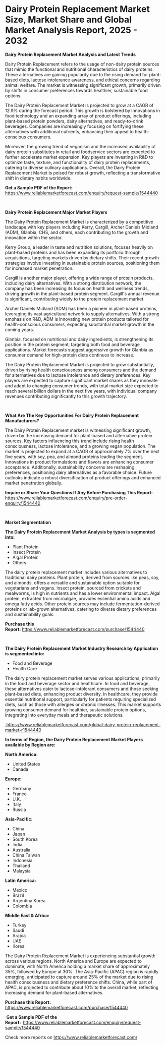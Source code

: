 <p><h1>Dairy Protein Replacement Market Size, Market Share and Global Market Analysis Report, 2025 - 2032</h1></p><p><strong>Dairy Protein Replacement Market Analysis and Latest Trends</strong></p>
<p><p>Dairy Protein Replacement refers to the usage of non-dairy protein sources that mimic the functional and nutritional characteristics of dairy proteins. These alternatives are gaining popularity due to the rising demand for plant-based diets, lactose intolerance awareness, and ethical concerns regarding animal welfare. The market is witnessing significant growth, primarily driven by shifts in consumer preferences towards healthier, sustainable food options.</p><p>The Dairy Protein Replacement Market is projected to grow at a CAGR of 12.9% during the forecast period. This growth is bolstered by innovations in food technology and an expanding array of product offerings, including plant-based protein powders, dairy alternatives, and ready-to-drink beverages. Companies are increasingly focusing on fortifying these alternatives with additional nutrients, enhancing their appeal to health-conscious consumers. </p><p>Moreover, the growing trend of veganism and the increased availability of dairy protein substitutes in retail and foodservice sectors are expected to further accelerate market expansion. Key players are investing in R&D to optimize taste, texture, and functionality of dairy protein replacements, catering to diverse culinary applications. Overall, the Dairy Protein Replacement Market is poised for robust growth, reflecting a transformative shift in dietary habits worldwide.</p></p>
<p><strong>Get a Sample PDF of the Report:&nbsp;</strong> <a href="https://www.reliablemarketforecast.com/enquiry/request-sample/1544440?utm_campaign=1130&utm_medium=2&utm_source=Github&utm_content=ia&utm_term=15022025&utm_id=dairy-protein-replacement">https://www.reliablemarketforecast.com/enquiry/request-sample/1544440</a></p>
<p>&nbsp;</p>
<p><strong>Dairy Protein Replacement Major Market Players</strong></p>
<p><p>The Dairy Protein Replacement Market is characterized by a competitive landscape with key players including Kerry, Cargill, Archer Daniels Midland (ADM), Glanbia, CHS, and others, each contributing to the growth and innovation within the sector.</p><p>Kerry Group, a leader in taste and nutrition solutions, focuses heavily on plant-based proteins and has been expanding its portfolio through acquisitions, targeting markets driven by dietary shifts. Their recent growth strategies involve investing in sustainable protein sources, positioning them for increased market penetration.</p><p>Cargill is another major player, offering a wide range of protein products, including dairy alternatives. With a strong distribution network, the company has been increasing its focus on health and wellness trends, driving growth in the plant-based protein segment. Cargill's annual revenue is significant, contributing widely to the protein replacement market.</p><p>Archer Daniels Midland (ADM) has been a pioneer in plant-based proteins, leveraging its vast agricultural network to supply alternatives. With a strong emphasis on R&D, ADM is innovating new protein products tailored for health-conscious consumers, expecting substantial market growth in the coming years.</p><p>Glanbia, focused on nutritional and dairy ingredients, is strengthening its position in the protein segment, targeting both food and beverage applications. Market forecasts suggest aggressive growth for Glanbia as consumer demand for high-protein diets continues to increase.</p><p>The Dairy Protein Replacement Market is projected to grow substantially, driven by rising health consciousness among consumers and the demand for alternatives due to lactose intolerance and dietary preferences. Key players are expected to capture significant market shares as they innovate and adapt to changing consumer trends, with total market size expected to reach several billion dollars in the next five years, with individual company revenues contributing significantly to this growth trajectory.</p></p>
<p>&nbsp;</p>
<p><strong>What Are The Key Opportunities For Dairy Protein Replacement Manufacturers?</strong></p>
<p><p>The Dairy Protein Replacement market is witnessing significant growth, driven by the increasing demand for plant-based and alternative protein sources. Key factors influencing this trend include rising health consciousness, lactose intolerance, and a growing vegan population. The market is projected to expand at a CAGR of approximately 7% over the next five years, with soy, pea, and almond proteins leading the segment. Innovations in product formulations and flavors are enhancing consumer acceptance. Additionally, sustainability concerns are reshaping preferences, positioning dairy alternatives as a favorable choice. Future outlooks indicate a robust diversification of product offerings and enhanced market penetration globally.</p></p>
<p><strong>Inquire or Share Your Questions If Any Before Purchasing This Report:</strong> <a href="https://www.reliablemarketforecast.com/enquiry/pre-order-enquiry/1544440?utm_campaign=1130&utm_medium=2&utm_source=Github&utm_content=ia&utm_term=15022025&utm_id=dairy-protein-replacement">https://www.reliablemarketforecast.com/enquiry/pre-order-enquiry/1544440</a></p>
<p>&nbsp;</p>
<p><strong>Market Segmentation</strong></p>
<p><strong>The Dairy Protein Replacement Market Analysis by types is segmented into:</strong></p>
<p><ul><li>Plant Protein</li><li>Insect Protein</li><li>Algal Protein</li><li>Others</li></ul></p>
<p><p>The dairy protein replacement market includes various alternatives to traditional dairy proteins. Plant protein, derived from sources like peas, soy, and almonds, offers a versatile and sustainable option suitable for vegetarians and vegans. Insect protein, sourced from crickets and mealworms, is high in nutrients and has a lower environmental impact. Algal protein, extracted from microalgae, provides essential amino acids and omega fatty acids. Other protein sources may include fermentation-derived proteins or lab-grown alternatives, catering to diverse dietary preferences and sustainability goals.</p></p>
<p><strong>Purchase this Report:&nbsp;</strong><a href="https://www.reliablemarketforecast.com/purchase/1544440?utm_campaign=1130&utm_medium=2&utm_source=Github&utm_content=ia&utm_term=15022025&utm_id=dairy-protein-replacement">https://www.reliablemarketforecast.com/purchase/1544440</a></p>
<p>&nbsp;</p>
<p><strong>The Dairy Protein Replacement Market Industry Research by Application is segmented into:</strong></p>
<p><ul><li>Food and Beverage</li><li>Health Care</li></ul></p>
<p><p>The dairy protein replacement market serves various applications, primarily in the food and beverage sector and healthcare. In food and beverage, these alternatives cater to lactose-intolerant consumers and those seeking plant-based diets, enhancing product diversity. In healthcare, they provide essential nutritional support, particularly for patients requiring specialized diets, such as those with allergies or chronic illnesses. This market supports growing consumer demand for healthier, sustainable protein options, integrating into everyday meals and therapeutic solutions.</p></p>
<p><a href="https://www.reliablemarketforecast.com/global-dairy-protein-replacement-market-r1544440?utm_campaign=1130&utm_medium=2&utm_source=Github&utm_content=ia&utm_term=15022025&utm_id=dairy-protein-replacement">&nbsp;https://www.reliablemarketforecast.com/global-dairy-protein-replacement-market-r1544440</a></p>
<p><strong>In terms of Region, the Dairy Protein Replacement Market Players available by Region are:</strong></p>
<p>
    <p> <strong> North America: </strong>
        <ul>
            <li>United States</li>
            <li>Canada</li>
        </ul>
        </p> 
    <p> <strong> Europe: </strong>
        <ul>
            <li>Germany</li>
            <li>France</li>
            <li>U.K.</li>
            <li>Italy</li>
            <li>Russia</li>
        </ul>
        </p> 
    <p> <strong> Asia-Pacific: </strong>
        <ul>
            <li>China</li>
            <li>Japan</li>
            <li>South Korea</li>
            <li>India</li>
            <li>Australia</li>
            <li>China Taiwan</li>
            <li>Indonesia</li>
            <li>Thailand</li>
            <li>Malaysia</li>
        </ul>
        </p> 
    <p> <strong> Latin America: </strong>
        <ul>
            <li>Mexico</li>
            <li>Brazil</li>
            <li>Argentina Korea</li>
            <li>Colombia</li>
        </ul>
        </p> 
    <p> <strong> Middle East & Africa: </strong>
        <ul>
            <li>Turkey</li>
            <li>Saudi</li>
            <li>Arabia</li>
            <li>UAE</li>
            <li>Korea</li>
        </ul>
    </p>
    </p>
<p><p>The Dairy Protein Replacement Market is experiencing substantial growth across various regions. North America and Europe are expected to dominate, with North America holding a market share of approximately 35%, followed by Europe at 30%. The Asia-Pacific (APAC) region is rapidly emerging, anticipated to capture around 25% of the market due to rising health consciousness and dietary preference shifts. China, while part of APAC, is projected to contribute about 10% to the overall market, reflecting increasing demand for plant-based alternatives.</p></p>
<p><strong>Purchase this Report: </strong><a href="https://www.reliablemarketforecast.com/purchase/1544440?utm_campaign=1130&utm_medium=2&utm_source=Github&utm_content=ia&utm_term=15022025&utm_id=dairy-protein-replacement">https://www.reliablemarketforecast.com/purchase/1544440</a></p>
<p>&nbsp;<strong>Get a Sample PDF of the Report:&nbsp;&nbsp;</strong><a href="https://www.reliablemarketforecast.com/enquiry/request-sample/1544440?utm_campaign=1130&utm_medium=2&utm_source=Github&utm_content=ia&utm_term=15022025&utm_id=dairy-protein-replacement">https://www.reliablemarketforecast.com/enquiry/request-sample/1544440</a></p>
<p><strong></strong></p>
<p>Check more reports on <a href="https://www.reliablemarketforecast.com/?utm_campaign=1130&utm_medium=2&utm_source=Github&utm_content=ia&utm_term=15022025&utm_id=dairy-protein-replacement">https://www.reliablemarketforecast.com/</a></p>